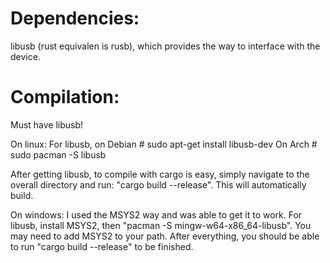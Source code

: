 # Dependencies:
libusb (rust equivalen is rusb), which provides the way to interface with the device.
###

# Compilation:
Must have libusb!


On linux:
For libusb, on Debian # sudo apt-get install libusb-dev
              On Arch # sudo pacman -S libusb

After getting libusb, to compile with cargo is easy, simply navigate to the overall directory and run: "cargo build --release". This will automatically build. 

On windows:
I used the MSYS2 way and was able to get it to work.
For libusb, install MSYS2, then "pacman -S mingw-w64-x86_64-libusb". You may need to add MSYS2 to your path. After everything, you should be able to run "cargo build --release" to be finished.
